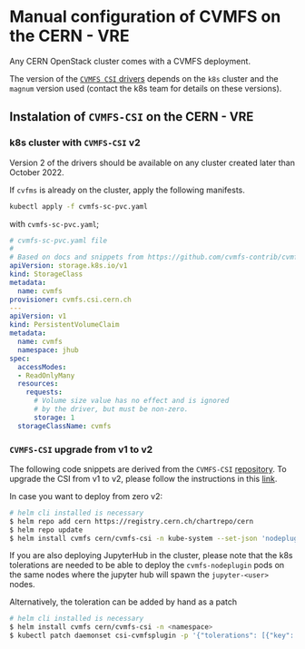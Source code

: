 # Manual configuration of CVMFS on the CERN - VRE

Any CERN OpenStack cluster comes with a CVMFS deployment.

The version of the [`CVMFS CSI` drivers](https://github.com/cvmfs-contrib/cvmfs-csi) depends on the `k8s` cluster and the `magnum` version used (contact the k8s team for details on these versions).

## Instalation of `CVMFS-CSI` on the CERN - VRE

### k8s cluster with `CVMFS-CSI` v2

Version 2 of the drivers should be available on any cluster created later than October 2022.

If `cvfms` is already on the cluster, apply the following manifests.

```bash
kubectl apply -f cvmfs-sc-pvc.yaml
```
with `cvmfs-sc-pvc.yaml`;
```yaml
# cvmfs-sc-pvc.yaml file
# 
# Based on docs and snippets from https://github.com/cvmfs-contrib/cvmfs-csi
apiVersion: storage.k8s.io/v1
kind: StorageClass
metadata:
  name: cvmfs
provisioner: cvmfs.csi.cern.ch
---
apiVersion: v1
kind: PersistentVolumeClaim
metadata:
  name: cvmfs
  namespace: jhub
spec:
  accessModes:
  - ReadOnlyMany
  resources:
    requests:
      # Volume size value has no effect and is ignored
      # by the driver, but must be non-zero.
      storage: 1
  storageClassName: cvmfs
```

### `CVMFS-CSI` upgrade from v1 to v2

The following code snippets are derived from the `CVMFS-CSI` [repository](https://github.com/cvmfs-contrib/cvmfs-csi). 
To upgrade the CSI from v1 to v2, please follow the instructions in this [link](https://github.com/cvmfs-contrib/cvmfs-csi/blob/master/docs/upgrading-v1-to-v2-helm.md).

In case you want to deploy from zero v2:

```bash
# helm cli installed is necessary
$ helm repo add cern https://registry.cern.ch/chartrepo/cern
$ helm repo update
$ helm install cvmfs cern/cvmfs-csi -n kube-system --set-json 'nodeplugin.tolerations=[{"key": "jupyter-role", "operator": "Exists", "effect": "NoSchedule"}]'
```

If you are also deploying JupyterHub in the cluster, please note that the k8s tolerations are needed to be able to deploy the `cvmfs-nodeplugin` pods on the same nodes where the jupyter hub will spawn the `jupyter-<user>` nodes.

Alternatively, the toleration can be added by hand as a patch
```bash
# helm cli installed is necessary
$ helm install cvmfs cern/cvmfs-csi -n <namespace> 
$ kubectl patch daemonset csi-cvmfsplugin -p '{"tolerations": [{"key": "jupyter-role", "operator": "Exists", "effect": "NoSchedule"}]}'
```

